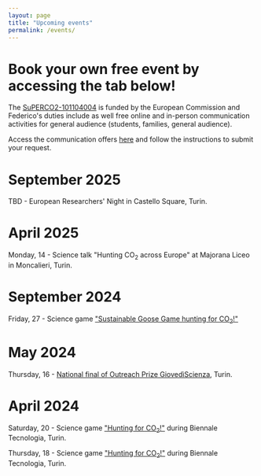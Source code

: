 ```yaml
---
layout: page
title: "Upcoming events"
permalink: /events/
---
```


# Book your own free event by accessing the tab below!
The [SuPERCO2-101104004](https://cordis.europa.eu/project/id/101104004) is funded by the European Commission and Federico's duties include as well free online and in-person communication activities for general audience (students, families, general audience).

Access the communication offers [here](https://fededat.github.io/talk/) and follow the instructions to submit your request.

# September 2025
TBD - European Researchers' Night in Castello Square, Turin.

# April 2025
Monday, 14 - Science talk "Hunting CO<sub>2</sub> across Europe" at Majorana Liceo in Moncalieri, Turin.

# September 2024
Friday, 27 - Science game ["Sustainable Goose Game hunting for CO<sub>2</sub>!"](https://unightproject.eu/it/eventi/la-notte-europea-delle-ricercatrici-e-dei-ricercatori-torino?day=1727395200&ecat=32&topics=19&sort=default)

# May 2024
Thursday, 16 - [National final of Outreach Prize GiovedìScienza](https://www.giovediscienza.it/it/premio-edizioni-precedenti), Turin.

# April 2024
Saturday, 20 - Science game ["Hunting for CO<sub>2</sub>!"](https://www.biennaletecnologia.it/evento/a-caccia-di-co2-3/) during Biennale Tecnologia, Turin.

Thursday, 18 - Science game ["Hunting for CO<sub>2</sub>!"](https://www.biennaletecnologia.it/evento/a-caccia-di-co2/) during Biennale Tecnologia, Turin.


 
